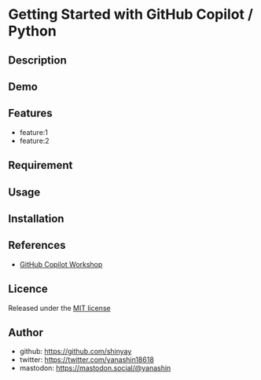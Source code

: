 # Getting Started with GitHub Copilot / Python

## Description

## Demo

## Features

- feature:1
- feature:2

## Requirement

## Usage

## Installation

## References

- [GitHub Copilot Workshop](https://yuhattor.github.io/copilot-handson/ja/index.html)

## Licence

Released under the [MIT license](https://gist.githubusercontent.com/shinyay/56e54ee4c0e22db8211e05e70a63247e/raw/f3ac65a05ed8c8ea70b653875ccac0c6dbc10ba1/LICENSE)

## Author

- github: <https://github.com/shinyay>
- twitter: <https://twitter.com/yanashin18618>
- mastodon: <https://mastodon.social/@yanashin>
